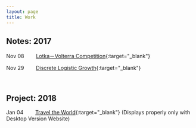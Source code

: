 ```yaml
---
layout: page
title: Work
---
```

<!-- Jan. Feb. Mar. Apr. May Jun. Jul. Aug. Sep. Oct. Nov. Dec.  -->

<style>
    tab0 { padding-left: 2em; }
    tab1 { padding-left: 4em; }
    tab2 { padding-left: 8em; }
    ul {list-style-image: none;}
</style>

## **Notes: 2017**

Nov 08 <tab0> [Lotka－Volterra Competition](./simulation/competition.html){:target="_blank"}

Nov 29 <tab0> [Discrete Logistic Growth](./simulation/Discrete_Logistic.html){:target="_blank"}

<br>

## **Project: 2018**

Jan 04 <tab0> [Travel the World](https://rlads2017g1.github.io/presentation.html){:target="_blank"} (Displays properly only with Desktop Version Website)




<br>
